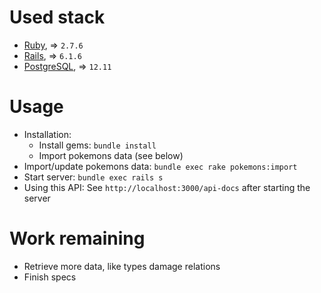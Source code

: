 # Used stack

+ [Ruby](http://ruby-lang.org), => `2.7.6`
+ [Rails](http://rubyonrails.org), => `6.1.6`
+ [PostgreSQL](http://www.postgresql.org), => `12.11`

# Usage

* Installation:
  - Install gems: `bundle install`
  - Import pokemons data (see below)
* Import/update pokemons data: `bundle exec rake pokemons:import`
* Start server: `bundle exec rails s`
* Using this API: See `http://localhost:3000/api-docs` after starting the server

# Work remaining

- Retrieve more data, like types damage relations
- Finish specs
